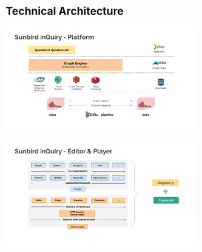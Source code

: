 # Technical Architecture

![InQuiry Backend Architecture and Tech Stack](<../.gitbook/assets/InQuiry Backend Architecture.png>)



![InQuiry Frontend Architecture and Tech Stack](<../.gitbook/assets/InQuiry Frontend Architecture.png>)

